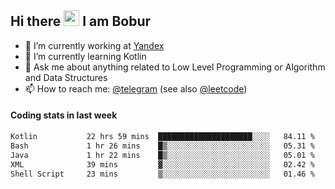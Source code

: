 ## Hi there <img src="https://media.giphy.com/media/hvRJCLFzcasrR4ia7z/giphy.gif" width="25px" height="25px"> I am Bobur

- 💼 I’m currently working at [Yandex](https://yandex.ru/)
- 🌱 I’m currently learning Kotlin
- 💬 Ask me about anything related to Low Level Programming or Algorithm and Data Structures
- 📫 How to reach me: [@telegram](https://t.me/octoant) (see also [@leetcode](https://leetcode.com/octoant/))    

#### Coding stats in last week

<!--START_SECTION:waka-->

```txt
Kotlin           22 hrs 59 mins  █████████████████████░░░░   84.11 %
Bash             1 hr 26 mins    █▒░░░░░░░░░░░░░░░░░░░░░░░   05.31 %
Java             1 hr 22 mins    █▒░░░░░░░░░░░░░░░░░░░░░░░   05.01 %
XML              39 mins         ▓░░░░░░░░░░░░░░░░░░░░░░░░   02.42 %
Shell Script     23 mins         ▒░░░░░░░░░░░░░░░░░░░░░░░░   01.46 %
```

<!--END_SECTION:waka-->

